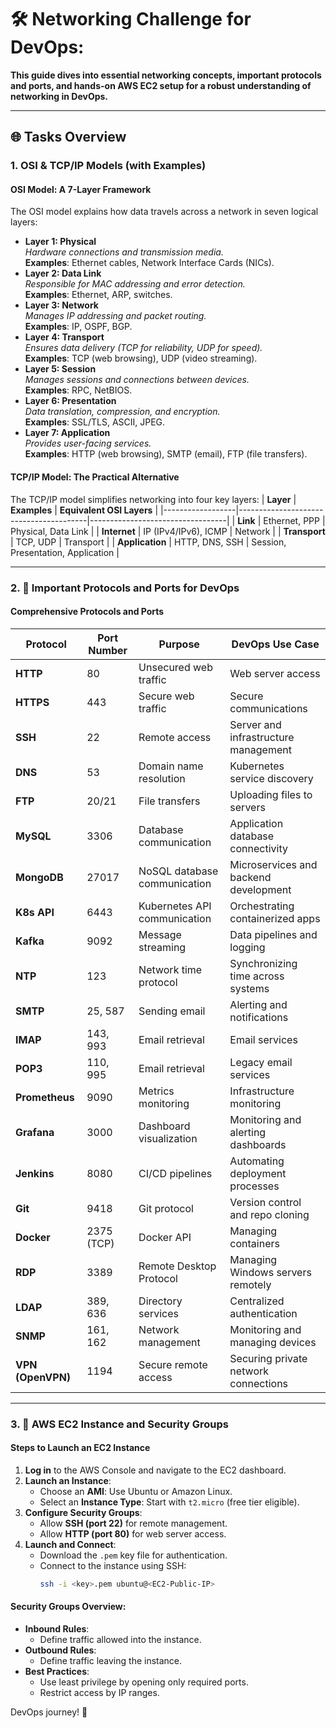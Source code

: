 # 🛠️ Networking Challenge for DevOps:

**This guide dives into essential networking concepts, important protocols and ports, and hands-on AWS EC2 setup for a robust understanding of networking in DevOps.**

---

## 🌐 Tasks Overview

### 1. OSI & TCP/IP Models (with Examples)
#### **OSI Model: A 7-Layer Framework**
The OSI model explains how data travels across a network in seven logical layers:
- **Layer 1: Physical**  
  *Hardware connections and transmission media.*  
  **Examples**: Ethernet cables, Network Interface Cards (NICs).
- **Layer 2: Data Link**  
  *Responsible for MAC addressing and error detection.*  
  **Examples**: Ethernet, ARP, switches.
- **Layer 3: Network**  
  *Manages IP addressing and packet routing.*  
  **Examples**: IP, OSPF, BGP.
- **Layer 4: Transport**  
  *Ensures data delivery (TCP for reliability, UDP for speed).*  
  **Examples**: TCP (web browsing), UDP (video streaming).
- **Layer 5: Session**  
  *Manages sessions and connections between devices.*  
  **Examples**: RPC, NetBIOS.
- **Layer 6: Presentation**  
  *Data translation, compression, and encryption.*  
  **Examples**: SSL/TLS, ASCII, JPEG.
- **Layer 7: Application**  
  *Provides user-facing services.*  
  **Examples**: HTTP (web browsing), SMTP (email), FTP (file transfers).

#### **TCP/IP Model: The Practical Alternative**
The TCP/IP model simplifies networking into four key layers:
| **Layer**       | **Examples**                           | **Equivalent OSI Layers**       |
|------------------|----------------------------------------|----------------------------------|
| **Link**        | Ethernet, PPP                          | Physical, Data Link             |
| **Internet**    | IP (IPv4/IPv6), ICMP                   | Network                         |
| **Transport**   | TCP, UDP                               | Transport                       |
| **Application** | HTTP, DNS, SSH                         | Session, Presentation, Application |

---

### 2. 🔑 Important Protocols and Ports for DevOps
#### **Comprehensive Protocols and Ports**
| **Protocol**    | **Port Number**   | **Purpose**                     | **DevOps Use Case**                   |
|------------------|-------------------|----------------------------------|---------------------------------------|
| **HTTP**        | 80                | Unsecured web traffic           | Web server access                     |
| **HTTPS**       | 443               | Secure web traffic              | Secure communications                 |
| **SSH**         | 22                | Remote access                   | Server and infrastructure management  |
| **DNS**         | 53                | Domain name resolution          | Kubernetes service discovery          |
| **FTP**         | 20/21             | File transfers                  | Uploading files to servers            |
| **MySQL**       | 3306              | Database communication          | Application database connectivity     |
| **MongoDB**     | 27017             | NoSQL database communication    | Microservices and backend development |
| **K8s API**     | 6443              | Kubernetes API communication    | Orchestrating containerized apps      |
| **Kafka**       | 9092              | Message streaming               | Data pipelines and logging            |
| **NTP**         | 123               | Network time protocol           | Synchronizing time across systems     |
| **SMTP**        | 25, 587           | Sending email                   | Alerting and notifications            |
| **IMAP**        | 143, 993          | Email retrieval                 | Email services                        |
| **POP3**        | 110, 995          | Email retrieval                 | Legacy email services                 |
| **Prometheus**  | 9090              | Metrics monitoring              | Infrastructure monitoring             |
| **Grafana**     | 3000              | Dashboard visualization         | Monitoring and alerting dashboards    |
| **Jenkins**     | 8080              | CI/CD pipelines                 | Automating deployment processes       |
| **Git**         | 9418              | Git protocol                    | Version control and repo cloning      |
| **Docker**      | 2375 (TCP)        | Docker API                      | Managing containers                   |
| **RDP**         | 3389              | Remote Desktop Protocol         | Managing Windows servers remotely     |
| **LDAP**        | 389, 636          | Directory services              | Centralized authentication            |
| **SNMP**        | 161, 162          | Network management              | Monitoring and managing devices       |
| **VPN (OpenVPN)**| 1194             | Secure remote access            | Securing private network connections  |


---

### 3. 🚀 AWS EC2 Instance and Security Groups
#### **Steps to Launch an EC2 Instance**
1. **Log in** to the AWS Console and navigate to the EC2 dashboard.
2. **Launch an Instance**:
   - Choose an **AMI**: Use Ubuntu or Amazon Linux.
   - Select an **Instance Type**: Start with `t2.micro` (free tier eligible).
3. **Configure Security Groups**:
   - Allow **SSH (port 22)** for remote management.
   - Allow **HTTP (port 80)** for web server access.
4. **Launch and Connect**:
   - Download the `.pem` key file for authentication.
   - Connect to the instance using SSH:
     ```bash
     ssh -i <key>.pem ubuntu@<EC2-Public-IP>
     ```

#### Security Groups Overview:
- **Inbound Rules**:
  - Define traffic allowed into the instance.
- **Outbound Rules**:
  - Define traffic leaving the instance.
- **Best Practices**:
  - Use least privilege by opening only required ports.
  - Restrict access by IP ranges.




DevOps journey! 🚀
